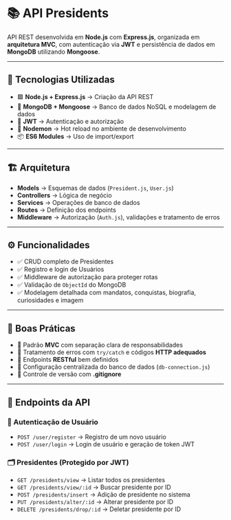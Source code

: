 # 📚 API Presidents

API REST desenvolvida em **Node.js** com **Express.js**, organizada em **arquitetura MVC**, com autenticação via **JWT** e persistência de dados em **MongoDB** utilizando **Mongoose**.

---

## 🚀 Tecnologias Utilizadas
- 🟩 **Node.js + Express.js** → Criação da API REST  
- 🍃 **MongoDB + Mongoose** → Banco de dados NoSQL e modelagem de dados  
- 🔐 **JWT** → Autenticação e autorização  
- 🔄 **Nodemon** → Hot reload no ambiente de desenvolvimento  
- 📦 **ES6 Modules** → Uso de import/export  

---

## 🏗️ Arquitetura
- **Models** → Esquemas de dados (`President.js`, `User.js`)  
- **Controllers** → Lógica de negócio  
- **Services** → Operações de banco de dados  
- **Routes** → Definição dos endpoints  
- **Middleware** → Autorização (`Auth.js`), validações e tratamento de erros  

---

## ⚙️ Funcionalidades
- ✅ CRUD completo de Presidentes  
- ✅ Registro e login de Usuários  
- ✅ Middleware de autorização para proteger rotas  
- ✅ Validação de `ObjectId` do MongoDB  
- ✅ Modelagem detalhada com mandatos, conquistas, biografia, curiosidades e imagem  

---

## 📝 Boas Práticas
- 📌 Padrão **MVC** com separação clara de responsabilidades  
- 📌 Tratamento de erros com `try/catch` e códigos **HTTP adequados**  
- 📌 Endpoints **RESTful** bem definidos  
- 📌 Configuração centralizada do banco de dados (`db-connection.js`)  
- 📌 Controle de versão com **.gitignore**  

---

## 📌 Endpoints da API

### 🔑 Autenticação de Usuário
- `POST /user/register` → Registro de um novo usuário  
- `POST /user/login` → Login de usuário e geração de token JWT  

### 🗂️ Presidentes (Protegido por JWT)
- `GET /presidents/view` → Listar todos os presidentes  
- `GET /presidents/view/:id` → Buscar presidente por ID  
- `POST /presidents/insert` → Adição de presidente no sistema  
- `PUT /presidents/alter/:id` → Alterar presidente por ID  
- `DELETE /presidents/drop/:id` → Deletar presidente por ID  
